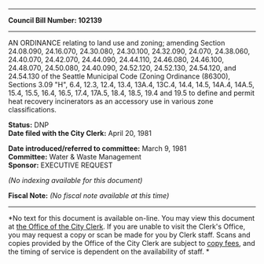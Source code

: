 * * * * *  
  
**Council Bill Number: [](#h0)[](#h2)102139**  
  
* * * * *  
  
AN ORDINANCE relating to land use and zoning; amending Section 24.08.090, 24.16.070, 24.30.080, 24.30.100, 24.32.090, 24.070, 24.38.060, 24.40.070, 24.42.070, 24.44.090, 24.44.110, 24.46.080, 24.46.100, 24.48.070, 24.50.080, 24.40.090, 24.52.120, 24.52.130, 24.54.120, and 24.54.130 of the Seattle Municipal Code (Zoning Ordinance (86300), Sections 3.09 "H", 6.4, 12.3, 12.4, 13.4, 13A.4, 13C.4, 14.4, 14.5, 14A.4, 14A.5, 15.4, 15.5, 16.4, 16.5, 17.4, 17A.5, 18.4, 18.5, 19.4 and 19.5 to define and permit heat recovery incinerators as an accessory use in various zone classifications.  
  
**Status:** DNP   
**Date filed with the City Clerk:** April 20, 1981   
  
**Date introduced/referred to committee:** March 9, 1981   
**Committee:** Water & Waste Management   
**Sponsor:** EXECUTIVE REQUEST   
  
*(No indexing available for this document)*  
  
**Fiscal Note:** *(No fiscal note available at this time)*  
  
* * * * *  
  
*No text for this document is available on-line. You may view this document at [the Office of the City Clerk](http://www.seattle.gov/leg/clerk/contactUs.htm). If you are unable to visit the Clerk's Office, you may request a copy or scan be made for you by Clerk staff. Scans and copies provided by the Office of the City Clerk are subject to [copy fees](http://clerk.seattle.gov/~public/clerkfees.htm), and the timing of service is dependent on the availability of staff. *  
  
  
